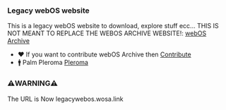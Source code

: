### Legacy webOS website

This is a legacy webOS website to download, explore stuff ecc... THIS IS NOT MEANT TO REPLACE THE WEBOS ARCHIVE WEBSITE!: [webOS Archive](https://www.webosarchive.org)

- ❤️ If you want to contribute webOS Archive then [Contribute](https://www.webosarchive.org/support/)
- 🚹 Palm Pleroma [Pleroma](https://palm.weboslives.eu/main/public)

### ⚠️WARNING⚠️
The URL is Now legacywebos.wosa.link
